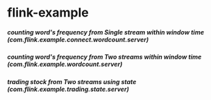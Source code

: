 # flink-example


##### counting word's frequency from Single stream within window time (com.flink.example.connect.wordcount.server)
##### counting word's frequency from Two streams within window time (com.flink.example.wordcount.server)
##### trading stock from Two streams using state (com.flink.example.trading.state.server)